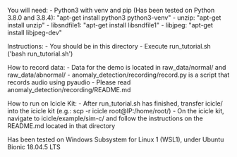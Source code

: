 
You will need:
    - Python3 with venv and pip (Has been tested on Python 3.8.0 and 3.8.4): "apt-get install python3 python3-venv"
    - unzip: "apt-get install unzip"
    - libsndfile1: "apt-get install libsndfile1"
    - libjpeg: "apt-get install libjpeg-dev"


Instructions:
    - You should be in this directory
    - Execute run_tutorial.sh ('bash run_tutorial.sh')

How to record data:
    - Data for the demo is located in raw_data/normal/ and raw_data/abnormal/ 
    - anomaly_detection/recording/record.py is a script that records audio using pyaudio
    - Please read anomaly_detection/recording/README.md

How to run on Icicle Kit:
    - After run_tutorial.sh has finished, transfer icicle/ into the icicle kit (e.g.: scp -r icicle root@IP:/home/root/)
    - On the icicle kit, navigate to icicle/example/sim-c/ and follow the instructions on the README.md located in that directory

Has been tested on Windows Subsystem for Linux 1 (WSL1), under Ubuntu Bionic 18.04.5 LTS


